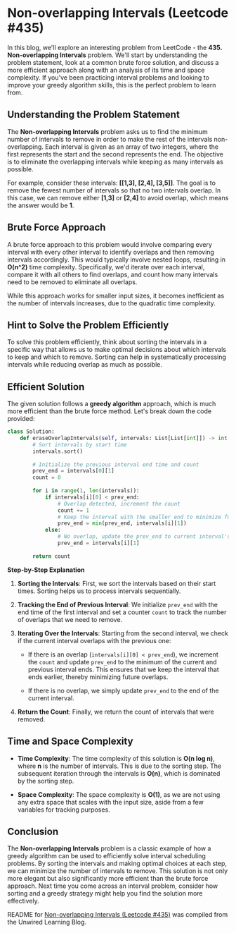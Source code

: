 # Non-overlapping Intervals (Leetcode #435)

In this blog, we'll explore an interesting problem from LeetCode - the **435\. Non-overlapping Intervals** problem. We'll start by understanding the problem statement, look at a common brute force solution, and discuss a more efficient approach along with an analysis of its time and space complexity. If you've been practicing interval problems and looking to improve your greedy algorithm skills, this is the perfect problem to learn from.

## Understanding the Problem Statement

The **Non-overlapping Intervals** problem asks us to find the minimum number of intervals to remove in order to make the rest of the intervals non-overlapping. Each interval is given as an array of two integers, where the first represents the start and the second represents the end. The objective is to eliminate the overlapping intervals while keeping as many intervals as possible.

For example, consider these intervals: **\[\[1,3\], \[2,4\], \[3,5\]\]**. The goal is to remove the fewest number of intervals so that no two intervals overlap. In this case, we can remove either **\[1,3\]** or **\[2,4\]** to avoid overlap, which means the answer would be **1**.

## Brute Force Approach

A brute force approach to this problem would involve comparing every interval with every other interval to identify overlaps and then removing intervals accordingly. This would typically involve nested loops, resulting in **O(n^2)** time complexity. Specifically, we'd iterate over each interval, compare it with all others to find overlaps, and count how many intervals need to be removed to eliminate all overlaps.

While this approach works for smaller input sizes, it becomes inefficient as the number of intervals increases, due to the quadratic time complexity.

## Hint to Solve the Problem Efficiently

To solve this problem efficiently, think about sorting the intervals in a specific way that allows us to make optimal decisions about which intervals to keep and which to remove. Sorting can help in systematically processing intervals while reducing overlap as much as possible.

## Efficient Solution

The given solution follows a **greedy algorithm** approach, which is much more efficient than the brute force method. Let's break down the code provided:

```python
class Solution:
    def eraseOverlapIntervals(self, intervals: List[List[int]]) -> int:
        # Sort intervals by start time
        intervals.sort()
        
        # Initialize the previous interval end time and count
        prev_end = intervals[0][1]
        count = 0
        
        for i in range(1, len(intervals)):
            if intervals[i][0] < prev_end:
                # Overlap detected, increment the count
                count += 1
                # Keep the interval with the smaller end to minimize future overlaps
                prev_end = min(prev_end, intervals[i][1])
            else:
                # No overlap, update the prev_end to current interval's end
                prev_end = intervals[i][1]
        
        return count
```

**Step-by-Step Explanation**

1. **Sorting the Intervals**: First, we sort the intervals based on their start times. Sorting helps us to process intervals sequentially.
    
2. **Tracking the End of Previous Interval**: We initialize `prev_end` with the end time of the first interval and set a counter `count` to track the number of overlaps that we need to remove.
    
3. **Iterating Over the Intervals**: Starting from the second interval, we check if the current interval overlaps with the previous one:
    
    * If there is an overlap (`intervals[i][0] < prev_end`), we increment the `count` and update `prev_end` to the minimum of the current and previous interval ends. This ensures that we keep the interval that ends earlier, thereby minimizing future overlaps.
        
    * If there is no overlap, we simply update `prev_end` to the end of the current interval.
        
4. **Return the Count**: Finally, we return the count of intervals that were removed.
    

## Time and Space Complexity

* **Time Complexity**: The time complexity of this solution is **O(n log n)**, where **n** is the number of intervals. This is due to the sorting step. The subsequent iteration through the intervals is **O(n)**, which is dominated by the sorting step.
    
* **Space Complexity**: The space complexity is **O(1)**, as we are not using any extra space that scales with the input size, aside from a few variables for tracking purposes.
    

## Conclusion

The **Non-overlapping Intervals** problem is a classic example of how a greedy algorithm can be used to efficiently solve interval scheduling problems. By sorting the intervals and making optimal choices at each step, we can minimize the number of intervals to remove. This solution is not only more elegant but also significantly more efficient than the brute force approach. Next time you come across an interval problem, consider how sorting and a greedy strategy might help you find the solution more effectively.

README for [Non-overlapping Intervals (Leetcode #435)](https://blog.unwiredlearning.com/non-overlapping-intervals) was compiled from the Unwired Learning Blog.